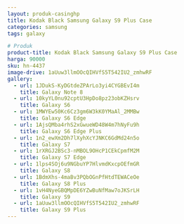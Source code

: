 ```yaml
---
layout: produk-casinghp
title: Kodak Black Samsung Galaxy S9 Plus Case
categories: samsung
tags: galaxy

# Produk
product-title: Kodak Black Samsung Galaxy S9 Plus Case
harga: 90000
sku: hn-4437
image-drive: 1aUuw3llmOOcQIHVfS5T542IU2_zmhwRF
gallery:
  - url: 1JDukS-KyDGtdeZPArLo3yi4CYGBEvI4m
    title: Galaxy Note 8
  - url: 10kyYL0nu92cptU3HpDo8pz23obKZHsrv
    title: Galaxy S6
  - url: 1MWYEw50Kc6Cz3gm6W3kK0YMaAl_2MMBw
    title: Galaxy S6 Edge
  - url: 1AjsQMba4rhS2xGwueWD48W4m7hNyFu9h
    title: Galaxy S6 Edge Plus
  - url: 1n2_ewXm2Dh7lXyhXcYJNKC6GdMd24n5o
    title: Galaxy S7
  - url: 1rXRGJ2BSc3-nMBOL9OHcP1CEkCpmfM2M
    title: Galaxy S7 Edge
  - url: 1lps4SOj6u9NGbuYP7HlvmdKxcpOEfmGR
    title: Galaxy S8
  - url: 1BdmXhs-4maBv3PQbOGnPfHtdTEWACeOe
    title: Galaxy S8 Plus
  - url: 1vH4NyeGBQMpDE6YZwBuNfMaw7oJKSrLH
    title: Galaxy S9
  - url: 1aUuw3llmOOcQIHVfS5T542IU2_zmhwRF
    title: Galaxy S9 Plus
---
```


